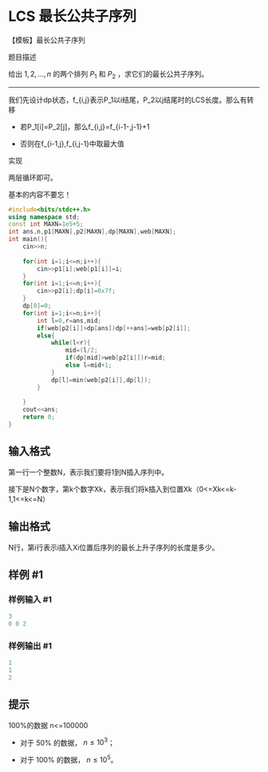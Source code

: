 # LCS 最长公共子序列

【模板】最长公共子序列

题目描述

给出 $1,2,\ldots,n$ 的两个排列 $P_1$ 和 $P_2$ ，求它们的最长公共子序列。

---

我们先设计dp状态，f_{i,j}表示P_1以i结尾，P_2以j结尾时的LCS长度。那么有转移

- 若P_1[i]=P_2[j]，那么f_{i,j}=f_{i-1-,j-1}+1

- 否则在f_{i-1,j},f_{i,j-1}中取最大值

实现

两层循环即可。

基本的内容不要忘！

```C++
#include<bits/stdc++.h>
using namespace std;
const int MAXN=1e5+5;
int ans,n,p1[MAXN],p2[MAXN],dp[MAXN],web[MAXN];
int main(){
	cin>>n;
	
	for(int i=1;i<=n;i++){
		cin>>p1[i];web[p1[i]]=i;
	}
	for(int i=1;i<=n;i++){
		cin>>p2[i];dp[i]=0x7f;
	}
	dp[0]=0;
	for(int i=1;i<=n;i++){
		int l=0,r=ans,mid;
		if(web[p2[i]]>dp[ans])dp[++ans]=web[p2[i]];
		else{
			while(l<r){
				mid=(l/2;
				if(dp[mid]>web[p2[i]])r=mid;
				else l=mid+1;
			}
			dp[l]=min(web[p2[i]],dp[l]);
		}
	
	}
	cout<<ans;
	return 0;
} 
```

## 输入格式

第一行一个整数N，表示我们要将1到N插入序列中。

接下是N个数字，第k个数字Xk，表示我们将k插入到位置Xk（0<=Xk<=k-1,1<=k<=N）

## 输出格式

N行，第i行表示i插入Xi位置后序列的最长上升子序列的长度是多少。

## 样例 #1

### 样例输入 #1

```C++
3
0 0 2
```

### 样例输出 #1

```C++
1
1
2
```

## 提示

100%的数据 n<=100000

- 对于 $50\%$ 的数据， $n \le 10^3$；

- 对于 $100\%$ 的数据， $n \le 10^5$。


